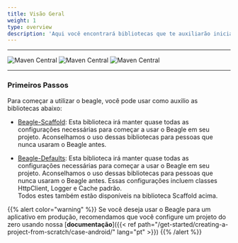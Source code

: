 ```yaml
---
title: Visão Geral
weight: 1
type: overview
description: 'Aqui você encontrará bibliotecas que te auxiliarão iniciar um projeto usando o beagle para Android. Essas bibliotecas irão facilitar a configuração inicial do Beagle em um projeto, evitando algumas etapas e iniciando os estudos mais rapidamente.'
---
```


---

![Maven Central](https://img.shields.io/maven-central/v/br.com.zup.beagle/beagle-scaffold?color=green&label=Beagle-Scaffold)
![Maven Central](https://img.shields.io/maven-central/v/br.com.zup.beagle/beagle-defaults?color=green&label=Beagle-Defaults)
![Maven Central](https://img.shields.io/maven-central/v/br.com.zup.beagle/android?label=Beagle)

<hr>

### Primeiros Passos

Para começar a utilizar o beagle, você pode usar como auxilio as bibliotecas abaixo:
* [Beagle-Scaffold](https://github.com/ZupIT/beagle-helpers/tree/main/android/beagle-scaffold):
Esta biblioteca irá manter quase todas as configurações necessárias para começar a usar o Beagle em seu projeto.
Aconselhamos o uso dessas bibliotecas para pessoas que nunca usaram o Beagle antes.

* [Beagle-Defaults](https://github.com/ZupIT/beagle-helpers/tree/main/android/beagle-defaults):
Esta biblioteca irá manter quase todas as configurações necessárias para começar a usar o Beagle em seu projeto.
Aconselhamos o uso dessas bibliotecas para pessoas que nunca usaram o Beagle antes. Essas configurações incluem
classes HttpClient, Logger e Cache padrão.<br>
Todos estes também estão disponíveis na biblioteca Scaffold acima.


{{% alert color="warning" %}}
Se você deseja usar o Beagle para um aplicativo em produção, recomendamos que você configure um projeto
 do zero usando nossa
 [**documentação**]({{< ref path="/get-started/creating-a-project-from-scratch/case-android/" lang="pt" >}})
{{% /alert %}}